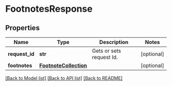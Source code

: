# FootnotesResponse

## Properties
Name | Type | Description | Notes
------------ | ------------- | ------------- | -------------
**request_id** | **str** | Gets or sets request Id. | [optional] 
**footnotes** | [**FootnoteCollection**](FootnoteCollection.md) |  | [optional] 

[[Back to Model list]](../README.md#documentation-for-models) [[Back to API list]](../README.md#documentation-for-api-endpoints) [[Back to README]](../README.md)

